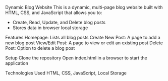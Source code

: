 Dynamic Blog Website
This is a dynamic, multi-page blog website built with HTML, CSS, and JavaScript that allows you to:
- Create, Read, Update, and Delete blog posts
- Stores data in  browser local storage

Features
Homepage: Lists all blog posts
Create New Post: A page to add a new blog post
View/Edit Post: A page to view or edit an existing post
Delete Post: Option to delete a blog post

Setup
Clone the repository
Open index.html in a browser to start the application

Technologies Used
HTML, CSS, JavaScript, Local Storage 
